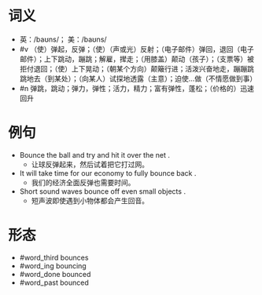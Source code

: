 # 词义
- 英：/baʊns/； 美：/baʊns/
- #v （使）弹起，反弹；（使）（声或光）反射；（电子邮件）弹回，退回（电子邮件）；上下跳动，蹦跳；解雇，撵走；（用膝盖）颠动（孩子）；（支票等）被拒付退回；（使）上下晃动；（朝某个方向）颠簸行进；活泼兴奋地走，蹦蹦跳跳地去（到某处）；（向某人）试探地透露（主意）；迫使...做（不情愿做到事）
- #n 弹跳，跳动；弹力，弹性；活力，精力；富有弹性，蓬松；（价格的）迅速回升
# 例句
- Bounce the ball and try and hit it over the net .
	- 让球反弹起来，然后试着把它打过网。
- It will take time for our economy to fully bounce back .
	- 我们的经济全面反弹也需要时间。
- Short sound waves bounce off even small objects .
	- 短声波即使遇到小物体都会产生回音。
# 形态
- #word_third bounces
- #word_ing bouncing
- #word_done bounced
- #word_past bounced
